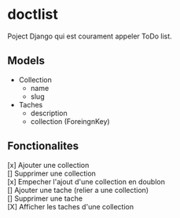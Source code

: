 # doctlist

Poject Django qui est courament appeler ToDo list.

## Models

- Collection
  - name
  - slug
- Taches
  - description
  - collection (ForeingnKey)


## Fonctionalites

[x] Ajouter une collection  
[] Supprimer une collection  
[x] Empecher l'ajout d'une collection en doublon  
[] Ajouter une tache (relier a une collection)  
[] Supprimer une tache  
[X] Afficher les taches d'une collection  
